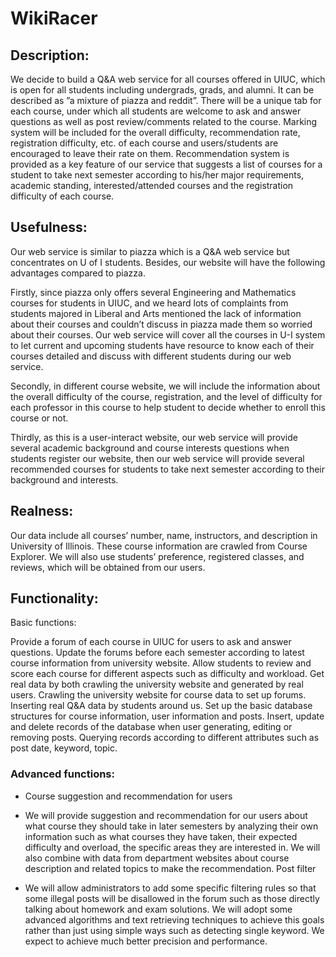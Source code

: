 # WikiRacer

## Description:

We decide to build a Q&A web service for all courses offered in UIUC, which is open for all students including undergrads, grads, and alumni. It can be described as ”a mixture of piazza and reddit”. There will be a unique tab for each course, under which all students are welcome to ask and answer questions as well as post review/comments related to the course. Marking system will be included for the overall difficulty, recommendation rate, registration difficulty, etc. of each course and users/students are encouraged to leave their rate on them. Recommendation system is provided as a key feature of our service that suggests a list of courses for a student to take next semester according to his/her major requirements, academic standing, interested/attended courses and the registration difficulty of each course.


## Usefulness:

Our web service is similar to piazza which is a Q&A web service but concentrates on U of I students. Besides, our website will have the following advantages compared to piazza. 

Firstly, since piazza only offers several Engineering and Mathematics courses for students in UIUC, and we heard lots of complaints from students majored in Liberal and Arts mentioned the lack of information about their courses and couldn’t discuss in piazza made them so worried about their courses. Our web service will cover all the courses in U-I system to let current and upcoming students have resource to know each of their courses detailed and discuss with different students during our web service.

Secondly, in different course website, we will include the information about the overall difficulty of the course, registration, and the level of difficulty for each professor in this course to help student to decide whether to enroll this course or not.

Thirdly, as this is a user-interact website, our web service will provide several academic background and course interests questions when students register our website, then our web service will provide several recommended courses for students to take next semester according to their background and interests. 


## Realness:

Our data include all courses’ number, name, instructors, and description in University of Illinois. These course information are crawled from Course Explorer. We will also use students’ preference, registered classes, and reviews, which will be obtained from our users.


## Functionality:
Basic functions:

Provide a forum of each course in UIUC  for users to ask and answer questions. Update the forums before each semester according to latest course information from university website. Allow students to review and score each course for different aspects such as difficulty and workload.
Get real data by both crawling the university website and generated by real users. Crawling the university website for course data to set up forums. Inserting real Q&A data by students around us.
Set up the basic database structures for course information, user information and posts. Insert, update and delete records of the database when user generating, editing or removing posts. Querying records according to different attributes such as post date, keyword, topic.

### Advanced functions:
- Course suggestion and recommendation for users

- We will provide suggestion and recommendation for our users about what course they should take in later semesters by analyzing their own information such as what courses they have taken, their expected difficulty and overload, the specific areas they are interested in.  We will also combine with data from department websites about course description and related topics to make the recommendation.
Post filter

- We will allow administrators to add some specific filtering rules so that some illegal posts will be disallowed in the forum such as those directly talking about homework and exam solutions. We will adopt some advanced algorithms and text retrieving techniques to achieve this goals rather than just using simple ways such as detecting single keyword. We expect to achieve much better precision and performance.
